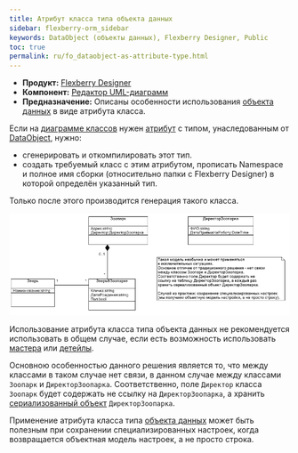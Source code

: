 ```yaml
---
title: Атрибут класса типа объекта данных
sidebar: flexberry-orm_sidebar
keywords: DataObject (объекты данных), Flexberry Designer, Public
toc: true
permalink: ru/fo_dataobject-as-attribute-type.html
---
```

* **Продукт:** [Flexberry Designer](fd_landing_page.html)
* **Компонент:** [Редактор UML-диаграмм](fd_editing-diagram.html)
* **Предназначение:** Описаны особенности использования [объекта данных](fo_dataobject.html) в виде атрибута класса.

Если на [диаграмме классов](fd_class-diagram.html) нужен [атрибут](fo_attributes-class-data.html) с типом, унаследованным от [DataObject](fo_dataobject.html), нужно:

* сгенерировать и откомпилировать этот тип.
* создать требуемый класс с этим атрибутом, прописать Namespace и полное имя сборки (относительно папки с Flexberry Designer) в которой определён указанный тип.

Только после этого производится генерация такого класса.

![](/images/pages/products/flexberry-orm/data-object-as-attribute-type/data-object-as-attribute-type.GIF)

Использование атрибута класса типа объекта данных не рекомендуется использовать в общем случае, если есть возможность использовать [мастера](fd_master-association.html) или [детейлы](fo_detail-associations-and-their-properties.html).

Основною особенностью данного решения является то, что между классами в таком случае нет связи, в данном случае между классами `Зоопарк` и `ДиректорЗоопарка`. Соответственно, поле `Директор` класса `Зоопарк` будет содержать не ссылку на `ДиректорЗоопарка`, а хранить [сериализованный объект](fo_aggregating-function.html) `ДиректорЗоопарка`.

Применение атрибута класса типа [объекта данных](fo_dataobject.html) может быть полезным при сохранении специализированных настроек, когда возвращается объектная модель настроек, а не просто строка.









